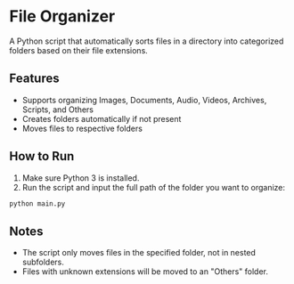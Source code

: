 # File Organizer

A Python script that automatically sorts files in a directory into categorized folders based on their file extensions.

## Features

- Supports organizing Images, Documents, Audio, Videos, Archives, Scripts, and Others
- Creates folders automatically if not present
- Moves files to respective folders

## How to Run

1. Make sure Python 3 is installed.
2. Run the script and input the full path of the folder you want to organize:

```bash
python main.py
```
## Notes
- The script only moves files in the specified folder, not in nested subfolders.
- Files with unknown extensions will be moved to an "Others" folder.